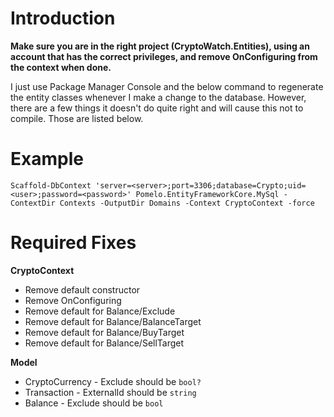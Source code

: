 ﻿# Introduction

**Make sure you are in the right project (CryptoWatch.Entities), using an account that has the correct privileges, and remove OnConfiguring from the context when done.**

I just use Package Manager Console and the below command to regenerate the entity classes whenever I make a change to the database. However, there are a few things it doesn't do quite right and will cause this not to compile. Those are listed below.

# Example

`Scaffold-DbContext 'server=<server>;port=3306;database=Crypto;uid=<user>;password=<password>' Pomelo.EntityFrameworkCore.MySql -ContextDir Contexts -OutputDir Domains -Context CryptoContext -force`

# Required Fixes

**CryptoContext**
* Remove default constructor
* Remove OnConfiguring
* Remove default for Balance/Exclude
* Remove default for Balance/BalanceTarget
* Remove default for Balance/BuyTarget
* Remove default for Balance/SellTarget

**Model**
* CryptoCurrency - Exclude should be `bool?`
* Transaction - ExternalId should be `string`
* Balance - Exclude should be `bool`
